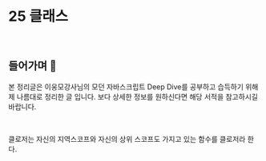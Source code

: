 # **25 클래스**

<br>

## **들어가며 🎈**

본 정리글은 이웅모강사님의 모던 자바스크립트 Deep Dive를 공부하고 습득하기 위해 제 나름대로 정리한 글 입니다. 보다 상세한 정보를 원하신다면 해당 서적을 참고하시길 바랍니다.

<br>

클로저는 자신의 지역스코프와 자신의 상위 스코프도 가지고 있는 함수를 클로저라 한다.

